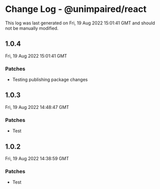 # Change Log - @unimpaired/react

This log was last generated on Fri, 19 Aug 2022 15:01:41 GMT and should not be manually modified.

## 1.0.4

Fri, 19 Aug 2022 15:01:41 GMT

### Patches

- Testing publishing package changes

## 1.0.3

Fri, 19 Aug 2022 14:48:47 GMT

### Patches

- Test

## 1.0.2

Fri, 19 Aug 2022 14:38:59 GMT

### Patches

- Test
